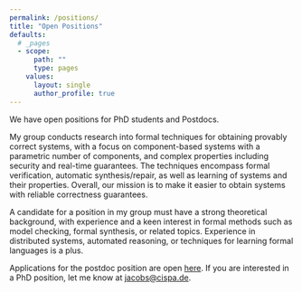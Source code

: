 ```yaml
---
permalink: /positions/
title: "Open Positions"
defaults:
  # _pages
  - scope:
      path: ""
      type: pages
    values:
      layout: single
      author_profile: true
---
```


We have open positions for PhD students and Postdocs.

My group conducts research into formal techniques for obtaining provably correct systems, with a focus on component-based systems with a parametric number of components, and complex properties including security and real-time guarantees.
The techniques encompass formal verification, automatic synthesis/repair, as well as learning of systems and their properties.
Overall, our mission is to make it easier to obtain systems with reliable correctness guarantees.

A candidate for a position in my group must have a strong theoretical background, with experience and a keen interest in formal methods such as model checking, formal synthesis, or related topics.
Experience in distributed systems, automated reasoning, or techniques for learning formal languages is a plus.

Applications for the postdoc position are open [here](https://career.cispa.de/de/jobs/postdoc-position-in-formal-methods-for-concurrent-distributed-systems-m-f-d-group-jacobs-43). If you are interested in a PhD position, let me know at jacobs@cispa.de.

[comment]: # (For more information on how to apply, as well as formal requirements, please check the link that matches your interest:)
